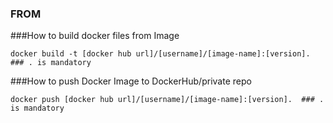### FROM

###How to build docker files from Image

```
docker build -t [docker hub url]/[username]/[image-name]:[version].  ### . is mandatory
```

###How to push Docker Image to DockerHub/private repo

```
docker push [docker hub url]/[username]/[image-name]:[version].  ### . is mandatory
```




